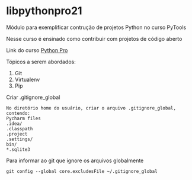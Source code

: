 # libpythonpro21
Módulo para exemplificar contrução de projetos Python no curso PyTools

Nesse curso é ensinado como contribuir com projetos de código aberto

Link do curso [Python Pro](https://pythonpro.com.br/)

Tópicos a serem abordados:
 1. Git
 2. Virtualenv
 3. Pip

Criar .gitignore_global
```text
No diretório home do usuário, criar o arquivo .gitignore_global, contendo:
Pycharm files
.idea/
.classpath
.project
.settings/
bin/
*.sqlite3

```
Para informar ao git que ignore os arquivos globalmente

```shell
git config --global core.excludesFile ~/.gitignore_global
```
